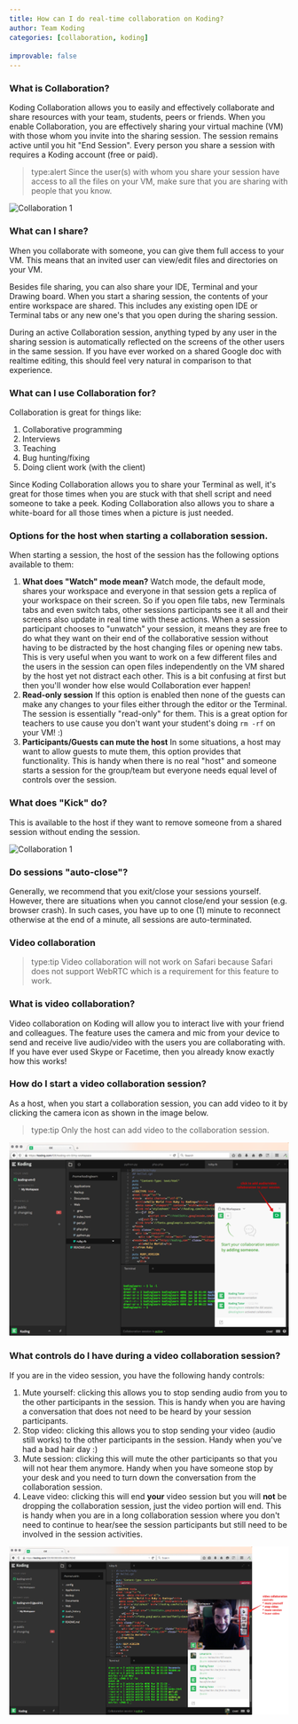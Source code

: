 ```yaml
---
title: How can I do real-time collaboration on Koding?
author: Team Koding
categories: [collaboration, koding]

improvable: false
---
```

### What is Collaboration?
Koding Collaboration allows you to easily and effectively collaborate and share resources with your
team, students, peers or friends. When you enable Collaboration, you are effectively sharing your
virtual machine (VM) with those whom you invite into the sharing session. The session remains active
until you hit "End Session". Every person you share a session with requires a Koding account (free or paid).

> type:alert
> Since the user(s) with whom you share your session have access to all the files on your VM, make sure that you are sharing with people that you know.

![Collaboration 1](otheruser.png)

### What can I share?
When you collaborate with someone, you can give them full access to your VM. This means that an invited
user can view/edit files and directories on your VM.

Besides file sharing, you can also share your IDE, Terminal and your Drawing board. When you start a
sharing session, the contents of your entire workspace are shared. This includes any existing open IDE
or Terminal tabs or any new one's that you open during the sharing session.

During an active Collaboration session, anything typed by any user in the sharing session is automatically
reflected on the screens of the other users in the same session. If you have ever worked on a shared
Google doc with realtime editing, this should feel very natural in comparison to that experience.

### What can I use Collaboration for?
Collaboration is great for things like:
1. Collaborative programming
2. Interviews
3. Teaching
4. Bug hunting/fixing
5. Doing client work (with the client)

Since Koding Collaboration allows you to share your Terminal as well, it's great for those times when
you are stuck with that shell script and need someone to take a peek. Koding Collaboration also
allows you to share a white-board for all those times when a picture is just needed.

### Options for the host when starting a collaboration session.
When starting a session, the host of the session has the following options available to them:
1. <a name="watch_mode"></a>**What does "Watch" mode mean?** Watch mode, the default mode, 
shares your workspace and everyone in that session gets a replica of your
workspace on their screen. So if you open file tabs, new Terminals tabs and even switch tabs, other
sessions participants see it all and their screens also update in real time with these actions.  When a session participant chooses to "unwatch" your session, it means they are free to do what they
want on their end of the collaborative session without having to be distracted by the host changing
files or opening new tabs. This is very useful when you want to work on a few different files and
the users in the session can open files independently on the VM shared by the host yet not distract
each other. This is a bit confusing at first but then you'll wonder how else would Collaboration
ever happen!
2. <a name="read_only"></a>**Read-only session**
If this option is enabled then none of the guests can make any changes to your files either
through the editor or the Terminal. The session is essentially "read-only" for them. This is a great
option for teachers to use cause you don't want your student's doing `rm -rf` on your VM! :)
3. <a name="mute_host"></a>**Participants/Guests can mute the host**
In some situations, a host may want to allow guests to mute them, this option provides that
functionality. This is handy when there is no real "host" and someone starts a session for the
group/team but everyone needs equal level of controls over the session.

### What does "Kick" do?
This is available to the host if they want to remove someone from a shared session without ending
the session.

![Collaboration 1](watch-kick.png)

### Do sessions "auto-close"?
Generally, we recommend that you exit/close your sessions yourself. However, there are situations when
you cannot close/end your session (e.g. browser crash). In such cases, you have up to one (1) minute
to reconnect otherwise at the end of a minute, all sessions are auto-terminated.

### Video collaboration
> type:tip
> Video collaboration will not work on Safari because Safari does not
> support WebRTC which is a requirement for this feature to work.

### What is video collaboration?
Video collaboration on Koding will allow you to interact live with your friend and colleagues. The
feature uses the camera and mic from your device to send and receive live audio/video with the 
users you are collaborating with. If you have ever used Skype or Facetime, then you already know
exactly how this works!

### How do I start a video collaboration session?
As a host, when you start a collaboration session, you can add video to it by clicking the camera
icon as shown in the image below. 

> type:tip
> Only the host can add video to the collaboration session.

![video collaboration 1](video-collab-1.png)

### What controls do I have during a video collaboration session?
If you are in the video session, you have the following handy controls:
1. Mute yourself: clicking this allows you to stop sending audio from you to the other participants in the session. This is handy when you are having a conversation that does not need to be heard by your session participants.
2. Stop video: clicking this allows you to stop sending your video (audio still works) to the other participants in the session. Handy when you've had a bad hair day :)
3. Mute session: clicking this will mute the other participants so that you will not hear them anymore. Handy when you have someone stop by your desk and you need to turn down the conversation from the collaboration session.
4. Leave video: clicking this will end **your** video session but you will **not** be dropping the collaboration session, just the video portion will end. This is handy when you are in a long collaboration session where you don't need to continue to hear/see the session participants but still need to be involved in the session activities.

![video collaboration 2](video-collab-2.png)

